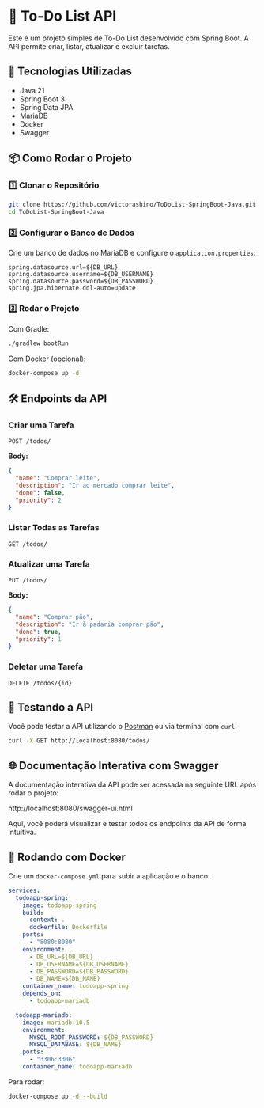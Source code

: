 # 📌 To-Do List API

Este é um projeto simples de To-Do List desenvolvido com Spring Boot. A API permite criar, listar, atualizar e excluir tarefas.

## 🚀 Tecnologias Utilizadas

- Java 21
- Spring Boot 3
- Spring Data JPA
- MariaDB
- Docker
- Swagger

## 📦 Como Rodar o Projeto

### 1️⃣ Clonar o Repositório

```sh
git clone https://github.com/victorashino/ToDoList-SpringBoot-Java.git
cd ToDoList-SpringBoot-Java
```

### 2️⃣ Configurar o Banco de Dados

Crie um banco de dados no MariaDB e configure o `application.properties`:

```properties
spring.datasource.url=${DB_URL}
spring.datasource.username=${DB_USERNAME}
spring.datasource.password=${DB_PASSWORD}
spring.jpa.hibernate.ddl-auto=update
```

### 3️⃣ Rodar o Projeto

Com Gradle:

```sh
./gradlew bootRun
```

Com Docker (opcional):

```sh
docker-compose up -d
```

## 🛠 Endpoints da API

### Criar uma Tarefa
```http
POST /todos/
```
**Body:**
```json
{
  "name": "Comprar leite",
  "description": "Ir ao mercado comprar leite",
  "done": false,
  "priority": 2
}
```

### Listar Todas as Tarefas
```http
GET /todos/
```

### Atualizar uma Tarefa
```http
PUT /todos/
```
**Body:**
```json
{
  "name": "Comprar pão",
  "description": "Ir à padaria comprar pão",
  "done": true,
  "priority": 1
}
```

### Deletar uma Tarefa
```http
DELETE /todos/{id}
```

## 🧪 Testando a API

Você pode testar a API utilizando o [Postman](https://www.postman.com/) ou via terminal com `curl`:

```sh
curl -X GET http://localhost:8080/todos/
```

## 🌐 Documentação Interativa com Swagger
A documentação interativa da API pode ser acessada na seguinte URL após rodar o projeto:

http://localhost:8080/swagger-ui.html

Aqui, você poderá visualizar e testar todos os endpoints da API de forma intuitiva.

## 🐳 Rodando com Docker

Crie um `docker-compose.yml` para subir a aplicação e o banco:

```yaml
services:
  todoapp-spring:
    image: todoapp-spring
    build:
      context: .
      dockerfile: Dockerfile
    ports:
      - "8080:8080"
    environment:
      - DB_URL=${DB_URL}
      - DB_USERNAME=${DB_USERNAME}
      - DB_PASSWORD=${DB_PASSWORD}
      - DB_NAME=${DB_NAME}
    container_name: todoapp-spring
    depends_on:
      - todoapp-mariadb

  todoapp-mariadb:
    image: mariadb:10.5
    environment:
      MYSQL_ROOT_PASSWORD: ${DB_PASSWORD}
      MYSQL_DATABASE: ${DB_NAME}
    ports:
      - "3306:3306"
    container_name: todoapp-mariadb

```

Para rodar:

```sh
docker-compose up -d --build
```
